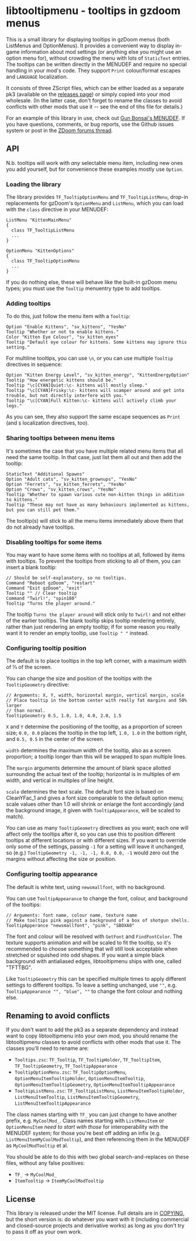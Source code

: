 # libtooltipmenu - tooltips in gzdoom menus

This is a small library for displaying tooltips in gzDoom menus (both ListMenus and OptionMenus). It provides a convenient way to display in-game information about mod settings (or anything else you might use an option menu for), without crowding the menu with lots of `StaticText` entries. The tooltips can be written directly in the MENUDEF and require no special handling in your mod's code. They support `Print` colour/format escapes and `LANGUAGE` localization.

It consists of three ZScript files, which can be either loaded as a separate pk3 (available on the [releases page](https://github.com/ToxicFrog/doom-mods/releases)) or simply copied into your mod wholesale. (In the latter case, don't forget to rename the classes to avoid conflicts with other mods that use it -- see the end of tihs file for details.)

For an example of this library in use, check out [Gun Bonsai's MENUDEF](https://github.com/ToxicFrog/doom-mods/blob/main/gun-bonsai/MENUDEF). If you have questions, comments, or bug reports, use the Github issues system or post in the [ZDoom forums thread](https://forum.zdoom.org/viewtopic.php?p=1233646).

## API

N.b. tooltips will work with *any* selectable menu item, including new ones you add yourself, but for convenience these examples mostly use `Option`.

### Loading the library

The library provides `TF_TooltipOptionMenu` and `TF_TooltipListMenu`, drop-in replacements for gzDoom's `OptionMenu` and `ListMenu`, which you can load with the `class` directive in your MENUDEF:

```
ListMenu "KittenMainMenu"
{
  class TF_TooltipListMenu
  ...
}

OptionMenu "KittenOptions"
{
  class TF_TooltipOptionMenu
  ...
}
```

If you do nothing else, these will behave like the built-in gzDoom menu types; you must use the `Tooltip` menuentry type to add tooltips.

### Adding tooltips

To do this, just follow the menu item with a `Tooltip`:

```
Option "Enable Kittens", "sv_kittens", "YesNo"
Tooltip "Whether or not to enable kittens."
Color "Kitten Eye Colour", "sv_kitten_eyes"
Tooltip "Default eye colour for kittens. Some kittens may ignore this setting."
```

For multiline tooltips, you can use `\n`, or you can use multiple `Tooltip` directives in sequence:

```
Option "Kitten Energy Level", "sv_kitten_energy", "KittenEnergyOption"
Tooltip "How energetic kittens should be."
Tooltip "\c[CYAN]Quiet:\c- kittens will mostly sleep."
Tooltip "\c[CYAN]Frisky:\c- kittens will scamper around and get into trouble, but not directly interfere with you."
Tooltip "\c[CYAN]Full Kitten:\c- kittens will actively climb your legs."
```

As you can see, they also support the same escape sequences as `Print` (and `$` localization directives, too).

### Sharing tooltips between menu items

It's sometimes the case that you have multiple related menu items that all need the same tooltip. In that case, just list them all out and then add the tooltip:

```
StaticText "Additional Spawns"
Option "Adult cats", "sv_kitten_grownups", "YesNo"
Option "Ferrets", "sv_kitten_ferrets", "YesNo"
Option "Crows", "sv_kitten_crows", "YesNo"
Tooltip "Whether to spawn various cute non-kitten things in addition to kittens."
Tooltip "These may not have as many behaviours implemented as kittens, but you can still pet them."
```

The tooltip(s) will stick to all the menu items immediately above them that do not already have tooltips.

### Disabling tooltips for some items

You may want to have some items with no tooltips at all, followed by items with tooltips. To prevent the tooltips from sticking to all of them, you can insert a blank tooltip:

```
// Should be self-explanatory, so no tooltips.
Command "Reboot gzDoom", "restart"
Command "Exit gzDoom", "exit"
Tooltip "" // Clear tooltip
Command "Twirl!", "spin180"
Tooltip "Turns the player around."
```

The tooltip `Turns the player around` will stick only to `Twirl!` and not either of the earlier tooltips. The blank tooltip skips tooltip rendering entirely, rather than just rendering an empty tooltip; if for some reason you really want it to render an empty tooltip, use `Tooltip " "` instead.

### Configuring tooltip position

The default is to place tooltips in the top left corner, with a maximum width of ⅓ of the screen.

You can change the size and position of the tooltips with the `TooltipGeometry` directive:

```
// Arguments: X, Y, width, horizontal margin, vertical margin, scale
// Place tooltip in the bottom center with really fat margins and 50% larger
// than normal.
TooltipGeometry 0.5, 1.0, 1.0, 4.0, 2.0, 1.5
```

`X` and `Y` determine the positioning of the tooltip, as a proportion of screen size; `0.0, 0.0` places the tooltip in the top left, `1.0, 1.0` in the bottom right, and `0.5, 0.5` in the center of the screen.

`width` determines the maximum width of the tooltip, also as a screen proportion; a tooltip longer than this will be wrapped to span multiple lines.

The `margin` arguments determine the amount of blank space allotted surrounding the actual text of the tooltip; horizontal is in multiples of em width, and vertical in multiples of line height.

`scale` determines the text scale. The default font size is based on CleanYFac_1 and gives a font size comparable to the default option menu; scale values other than 1.0 will shrink or enlarge the font accordingly (and the background image, it given with `TooltipAppearance`, will be scaled to match).

You can use as many `TooltipGeometry` directives as you want; each one will affect only the tooltips after it, so you can use this to position different tooltips at different locations or with different sizes. If you want to override only some of the settings, passing `-1` for a setting will leave it unchanged, so (e.g.) `TooltipGeometry -1, -1, -1, 0.0, 0.0, -1` would zero out the margins without affecting the size or position.

### Configuring tooltip appearance

The default is white text, using `newsmallfont`, with no background.

You can use `TooltipAppearance` to change the font, colour, and background of the tooltips:

```
// Arguments: font name, colour name, texture name
// Make tooltips pink against a background of a box of shotgun shells.
TooltipApperance "newsmallfont", "pink", "SBOXA0"
```

The font and colour will be resolved with `GetFont` and `FindFontColor`. The texture supports animation and will be scaled to fit the tooltip, so it's recommended to choose something that will still look acceptable when stretched or squished into odd shapes. If you want a simple black background with antialiased edges, libtooltipmenu ships with one, called "TFTTBG".

Like `TooltipGeometry` this can be specified multiple times to apply different settings to different tooltips. To leave a setting unchanged, use `""`, e.g. `TooltipAppearance "", "blue", ""` to change the font colour and nothing else.

## Renaming to avoid conflicts

If you don't want to add the pk3 as a separate dependency and instead want to copy libtooltipmenu into your own mod, you should rename the libtooltipmenu classes to avoid conflicts with other mods that use it. The classes you'll need to rename are:

- `Tooltips.zsc`: `TF_Tooltip`, `TF_TooltipHolder`, `TF_TooltipItem`, `TF_TooltipGeometry`, `TF_TooltipAppearance`
- `TooltipOptionMenu.zsc`: `TF_TooltipOptionMenu`, `OptionMenuItemTooltipHolder`, `OptionMenuItemTooltip`, `OptionMenuItemTooltipGeometry`, `OptionMenuItemTooltipAppearance`
- `TooltipListMenu.zsc`: `TF_TooltipListMenu`, `ListMenuItemTooltipHolder`, `ListMenuItemTooltip`, `ListMenuItemTooltipGeometry`, `ListMenuItemTooltipAppearance`

The class names starting with `TF_` you can just change to have another prefix, e.g. `MyCoolMod_`. Class names starting with `ListMenuItem` or `OptionMenuItem` *need to start with those* for interoperability with the MENUDEF system; for those you're best off adding an infix (e.g. `ListMenuItemMyCoolModTooltip`), and then referencing them in the MENUDEF as `MyCoolModTooltip` et al.

You should be able to do this with two global search-and-replaces on these files, without any false positives:

- `TF_` → `MyCoolMod_`
- `ItemTooltip` → `ItemMyCoolModTooltip`

## License

This library is released under the MIT license. Full details are in [COPYING](./COPYING.md), but the short version is: do whatever you want with it (including commercial and closed-source projects and derivative works) as long as you don't try to pass it off as your own work.
